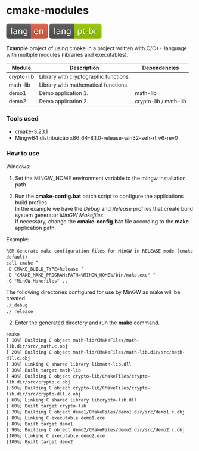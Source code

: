 # cmake-modules
[![en](https://github.com/renatocunha216/common/blob/main/images/lang-en.svg?raw=true)](https://github.com/renatocunha216/cmake-modules/blob/main/README.en.md)
[![pt-br](https://github.com/renatocunha216/common/blob/main/images/lang-pt-br.svg?raw=true)](https://github.com/renatocunha216/cmake-modules/blob/main/README.md)

**Example** project of using cmake in a project written with C/C++ language with multiple modules (libraries and executables).

| Module     | Description                           | Dependencies          |
|------------|---------------------------------------|-----------------------|
| crypto-lib | Library with cryptographic functions. |                       |
| math-lib   | Library with mathematical functions.  |                       |
| demo1      | Demo application 1.                   | math-lib              |
| demo2      | Demo application 2.                   | crypto-lib / math-lib |


### Tools used

- cmake-3.23.1
- Mingw64 distribuição x86_64-8.1.0-release-win32-seh-rt_v6-rev0    

### How to use

Windows:

1. Set the MINGW_HOME environment variable to the mingw installation path.

2. Run the **cmake-config.bat** batch script to configure the applications build profiles.<br>
In the example we have the *Debug* and *Release* profiles that create build system generator *MinGW Makefiles*.<br>
If necessary, change the **cmake-config.bat** file according to the **make** application path.

Example:

```batch
REM Generate make configuration files for MinGW in RELEASE mode (cmake default)
call cmake ^
-D CMAKE_BUILD_TYPE=Release ^
-D "CMAKE_MAKE_PROGRAM:PATH=%MINGW_HOME%/bin/make.exe" ^
-G "MinGW Makefiles" ..
```

The following directories configured for use by MinGW as make will be created.<br>
`
./_debug
`
<br>
`
./_release
`

2. Enter the generated directory and run the **make** command.
```
>make
[ 10%] Building C object math-lib/CMakeFiles/math-lib.dir/src/_math.c.obj
[ 20%] Building C object math-lib/CMakeFiles/math-lib.dir/src/math-dll.c.obj
[ 30%] Linking C shared library libmath-lib.dll
[ 30%] Built target math-lib
[ 40%] Building C object crypto-lib/CMakeFiles/crypto-lib.dir/src/crypto.c.obj
[ 50%] Building C object crypto-lib/CMakeFiles/crypto-lib.dir/src/crypto-dll.c.obj
[ 60%] Linking C shared library libcrypto-lib.dll
[ 60%] Built target crypto-lib
[ 70%] Building C object demo1/CMakeFiles/demo1.dir/src/demo1.c.obj
[ 80%] Linking C executable demo1.exe
[ 80%] Built target demo1
[ 90%] Building C object demo2/CMakeFiles/demo2.dir/src/demo2.c.obj
[100%] Linking C executable demo2.exe
[100%] Built target demo2
```
